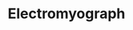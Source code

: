 ---
word: "true"

types: "word"

title: "Electromyograph"

categories: ['']

tags: ['Electromyograph']

arabic: 'مجهار العضلات'
arabic2: 'الإليكتروميوجراف'

arexps: []

enwords: ['Electromyograph']

enexps: []

arlexicons: 'ج'

enlexicons: 'E'

authors: ['Ruqayya Roshdy']

translators: ['']

citations: 'مقدمة في حوسبة اللغة العربية'

sources: 'مركز الملك عبدالله بن عبدالعزيز الدولي لخدمة اللغة العربية'

slug: ""
---